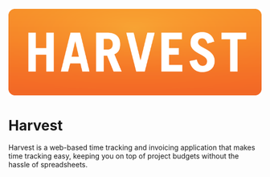 ![Source Icon](thumbnail.png)

# Harvest

Harvest is a web-based time tracking and invoicing application that makes time tracking easy, keeping you on top of project budgets without the hassle of spreadsheets.
